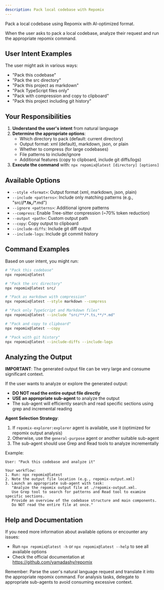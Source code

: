 ```yaml
---
description: Pack local codebase with Repomix
---
```


Pack a local codebase using Repomix with AI-optimized format.

When the user asks to pack a local codebase, analyze their request and run the appropriate repomix command.

## User Intent Examples

The user might ask in various ways:
- "Pack this codebase"
- "Pack the src directory"
- "Pack this project as markdown"
- "Pack TypeScript files only"
- "Pack with compression and copy to clipboard"
- "Pack this project including git history"

## Your Responsibilities

1. **Understand the user's intent** from natural language
2. **Determine the appropriate options**:
   - Which directory to pack (default: current directory)
   - Output format: xml (default), markdown, json, or plain
   - Whether to compress (for large codebases)
   - File patterns to include/ignore
   - Additional features (copy to clipboard, include git diffs/logs)
3. **Execute the command** with: `npx repomix@latest [directory] [options]`

## Available Options

- `--style <format>`: Output format (xml, markdown, json, plain)
- `--include <patterns>`: Include only matching patterns (e.g., "src/**/*.ts,**/*.md")
- `--ignore <patterns>`: Additional ignore patterns
- `--compress`: Enable Tree-sitter compression (~70% token reduction)
- `--output <path>`: Custom output path
- `--copy`: Copy output to clipboard
- `--include-diffs`: Include git diff output
- `--include-logs`: Include git commit history

## Command Examples

Based on user intent, you might run:

```bash
# "Pack this codebase"
npx repomix@latest

# "Pack the src directory"
npx repomix@latest src/

# "Pack as markdown with compression"
npx repomix@latest --style markdown --compress

# "Pack only TypeScript and Markdown files"
npx repomix@latest --include "src/**/*.ts,**/*.md"

# "Pack and copy to clipboard"
npx repomix@latest --copy

# "Pack with git history"
npx repomix@latest --include-diffs --include-logs
```

## Analyzing the Output

**IMPORTANT**: The generated output file can be very large and consume significant context.

If the user wants to analyze or explore the generated output:
- **DO NOT read the entire output file directly**
- **USE an appropriate sub-agent** to analyze the output
- The sub-agent will efficiently search and read specific sections using grep and incremental reading

**Agent Selection Strategy**:
1. If `repomix-explorer:explorer` agent is available, use it (optimized for repomix output analysis)
2. Otherwise, use the `general-purpose` agent or another suitable sub-agent
3. The sub-agent should use Grep and Read tools to analyze incrementally

Example:
```text
User: "Pack this codebase and analyze it"

Your workflow:
1. Run: npx repomix@latest
2. Note the output file location (e.g., repomix-output.xml)
3. Launch an appropriate sub-agent with task:
   "Analyze the repomix output file at ./repomix-output.xml.
   Use Grep tool to search for patterns and Read tool to examine specific sections.
   Provide an overview of the codebase structure and main components.
   Do NOT read the entire file at once."
```

## Help and Documentation

If you need more information about available options or encounter any issues:
- Run `npx repomix@latest -h` or `npx repomix@latest --help` to see all available options
- Check the official documentation at https://github.com/yamadashy/repomix

Remember: Parse the user's natural language request and translate it into the appropriate repomix command. For analysis tasks, delegate to appropriate sub-agents to avoid consuming excessive context.
